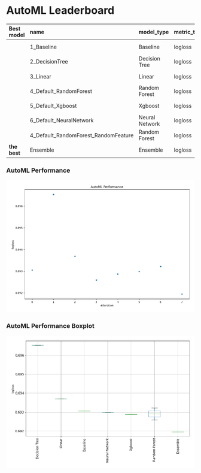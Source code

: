 # AutoML Leaderboard

| Best model   | name                                 | model_type     | metric_type   |   metric_value |   train_time | Link                                                           |
|:-------------|:-------------------------------------|:---------------|:--------------|---------------:|-------------:|:---------------------------------------------------------------|
|              | 1_Baseline                           | Baseline       | logloss       |       0.693055 |         0.16 | [Results link](1_Baseline/README.md)                           |
|              | 2_DecisionTree                       | Decision Tree  | logloss       |       0.696531 |         6.01 | [Results link](2_DecisionTree/README.md)                       |
|              | 3_Linear                             | Linear         | logloss       |       0.693691 |         3.79 | [Results link](3_Linear/README.md)                             |
|              | 4_Default_RandomForest               | Random Forest  | logloss       |       0.692587 |         5.7  | [Results link](4_Default_RandomForest/README.md)               |
|              | 5_Default_Xgboost                    | Xgboost        | logloss       |       0.692873 |         3.87 | [Results link](5_Default_Xgboost/README.md)                    |
|              | 6_Default_NeuralNetwork              | Neural Network | logloss       |       0.692984 |         4.66 | [Results link](6_Default_NeuralNetwork/README.md)              |
|              | 4_Default_RandomForest_RandomFeature | Random Forest  | logloss       |       0.693219 |         3.17 | [Results link](4_Default_RandomForest_RandomFeature/README.md) |
| **the best** | Ensemble                             | Ensemble       | logloss       |       0.69195  |         0.94 | [Results link](Ensemble/README.md)                             |

### AutoML Performance
![AutoML Performance](ldb_performance.png)

### AutoML Performance Boxplot
![AutoML Performance Boxplot](ldb_performance_boxplot.png)